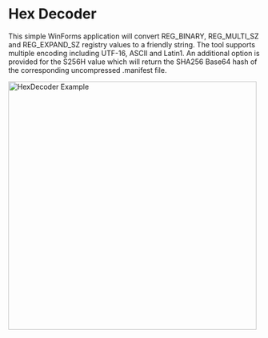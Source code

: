 # Hex Decoder

This simple WinForms application will convert REG_BINARY, REG_MULTI_SZ and REG_EXPAND_SZ registry values to a friendly string. The tool supports multiple encoding including UTF-16, ASCII and Latin1. An additional option is provided for the S256H value which will return the SHA256 Base64 hash of the corresponding uncompressed .manifest file.

<img width="496" alt="HexDecoder Example" src="https://user-images.githubusercontent.com/61068227/235360219-0778709b-870e-4ecb-bba1-6fbf63967bca.png">
